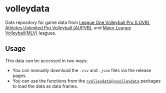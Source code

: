 # volleydata

Data repository for game data from [League One Volleyball Pro (LOVB)](https://www.lovb.com/),
[Athletes Unlimited Pro Volleyball
(AUPVB)](https://auprosports.com/volleyball/), and [Major League
Volleyball(MLV)](https://provolleyball.com/) leagues.

## Usage

This data can be accessed in two ways:

-  You can manually download the `.csv` and `.json` files via the release pages.
-  You can use the functions from the [`rvolleydata`](https://awosoga.github.io/rvolleydata/)/[`pyvolleydata`](https://pyvolleydata.readthedocs.io) packages to load the data as data frames.

